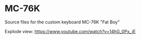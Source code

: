 # MC-76K
Source files for the custom keyboard MC-76K "Fat Boy"

Explode view:
https://www.youtube.com/watch?v=14hG_0Px_jE
